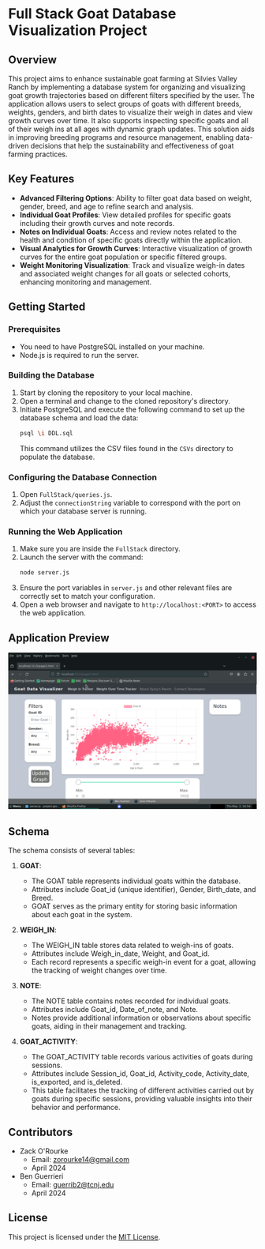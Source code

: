 # Full Stack Goat Database Visualization Project

## Overview

This project aims to enhance sustainable goat farming at Silvies Valley Ranch by implementing a database system for organizing and visualizing goat growth trajectories based on different filters specified by the user. The application allows users to select groups of goats with different breeds, weights, genders, and birth dates to visualize their weigh in dates and view growth curves over time. It also supports inspecting specific goats and all of their weigh ins at all ages with dynamic graph updates. This solution aids in improving breeding programs and resource management, enabling data-driven decisions that help the sustainability and effectiveness of goat farming practices.

## Key Features

- **Advanced Filtering Options**: Ability to filter goat data based on weight, gender, breed, and age to refine search and analysis.
- **Individual Goat Profiles**: View detailed profiles for specific goats including their growth curves and note records.
- **Notes on Individual Goats**: Access and review notes related to the health and condition of specific goats directly within the application.
- **Visual Analytics for Growth Curves**: Interactive visualization of growth curves for the entire goat population or specific filtered groups.
- **Weight Monitoring Visualization**: Track and visualize weigh-in dates and associated weight changes for all goats or selected cohorts, enhancing monitoring and management.

## Getting Started

### Prerequisites

- You need to have PostgreSQL installed on your machine.
- Node.js is required to run the server.

### Building the Database

1. Start by cloning the repository to your local machine.
2. Open a terminal and change to the cloned repository's directory.
3. Initiate PostgreSQL and execute the following command to set up the database schema and load the data:
    ```bash
    psql \i DDL.sql
    ```
    This command utilizes the CSV files found in the `CSVs` directory to populate the database.

### Configuring the Database Connection

1. Open `FullStack/queries.js`.
2. Adjust the `connectionString` variable to correspond with the port on which your database server is running.

### Running the Web Application

1. Make sure you are inside the `FullStack` directory.
2. Launch the server with the command:
    ```bash
    node server.js
    ```
3. Ensure the port variables in `server.js` and other relevant files are correctly set to match your configuration.
4. Open a web browser and navigate to `http://localhost:<PORT>` to access the web application.

## Application Preview
![Goat Data Visualization Screenshot](ImagesRM/HomePage.png)


## Schema

The schema consists of several tables:

1. **GOAT**:
   - The GOAT table represents individual goats within the database.
   - Attributes include Goat_id (unique identifier), Gender, Birth_date, and Breed.
   - GOAT serves as the primary entity for storing basic information about each goat in the system.

2. **WEIGH_IN**:
   - The WEIGH_IN table stores data related to weigh-ins of goats.
   - Attributes include Weigh_in_date, Weight, and Goat_id.
   - Each record represents a specific weigh-in event for a goat, allowing the tracking of weight changes over time.

3. **NOTE**:
   - The NOTE table contains notes recorded for individual goats.
   - Attributes include Goat_id, Date_of_note, and Note.
   - Notes provide additional information or observations about specific goats, aiding in their management and tracking.

4. **GOAT_ACTIVITY**:
   - The GOAT_ACTIVITY table records various activities of goats during sessions.
   - Attributes include Session_id, Goat_id, Activity_code, Activity_date, is_exported, and is_deleted.
   - This table facilitates the tracking of different activities carried out by goats during specific sessions, providing valuable insights into their behavior and performance.



## Contributors

- Zack O'Rourke
  - Email: zorourke14@gmail.com
  - April 2024
- Ben Guerrieri
  - Email: guerrib2@tcnj.edu
  - April 2024
    
## License

This project is licensed under the [MIT License](LICENSE).
